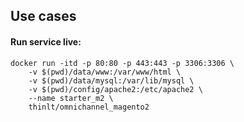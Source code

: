 

Use cases
----

#### Run service live:

```
docker run -itd -p 80:80 -p 443:443 -p 3306:3306 \
	-v $(pwd)/data/www:/var/www/html \
	-v $(pwd)/data/mysql:/var/lib/mysql \
	-v $(pwd)/config/apache2:/etc/apache2 \
	--name starter_m2 \
	thinlt/omnichannel_magento2
```

